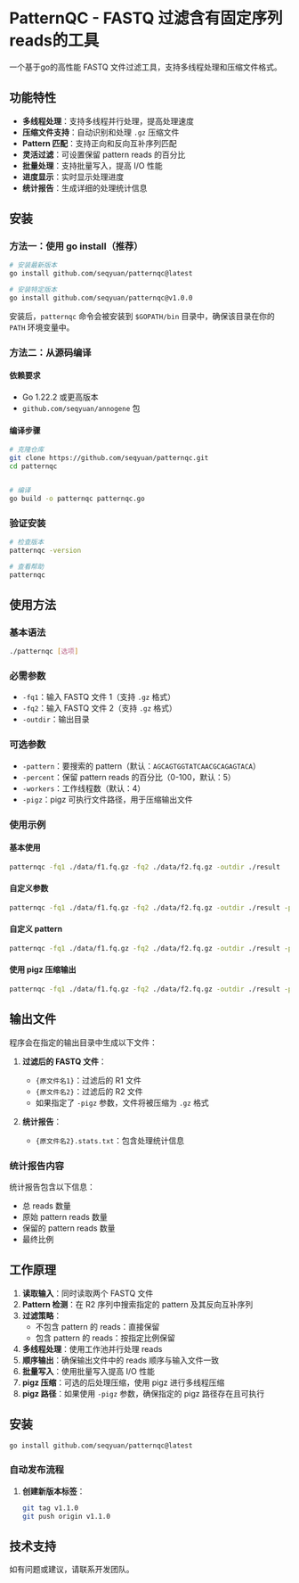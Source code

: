 # PatternQC - FASTQ 过滤含有固定序列reads的工具

一个基于go的高性能 FASTQ 文件过滤工具，支持多线程处理和压缩文件格式。

## 功能特性

- **多线程处理**：支持多线程并行处理，提高处理速度
- **压缩文件支持**：自动识别和处理 `.gz` 压缩文件
- **Pattern 匹配**：支持正向和反向互补序列匹配
- **灵活过滤**：可设置保留 pattern reads 的百分比
- **批量处理**：支持批量写入，提高 I/O 性能
- **进度显示**：实时显示处理进度
- **统计报告**：生成详细的处理统计信息

## 安装

### 方法一：使用 go install（推荐）

```bash
# 安装最新版本
go install github.com/seqyuan/patternqc@latest

# 安装特定版本
go install github.com/seqyuan/patternqc@v1.0.0
```

安装后，`patternqc` 命令会被安装到 `$GOPATH/bin` 目录中，确保该目录在你的 `PATH` 环境变量中。

### 方法二：从源码编译

#### 依赖要求

- Go 1.22.2 或更高版本
- `github.com/seqyuan/annogene` 包

#### 编译步骤

```bash
# 克隆仓库
git clone https://github.com/seqyuan/patternqc.git
cd patternqc


# 编译
go build -o patternqc patternqc.go
```

### 验证安装

```bash
# 检查版本
patternqc -version

# 查看帮助
patternqc
```

## 使用方法

### 基本语法

```bash
./patternqc [选项]
```

### 必需参数

- `-fq1`：输入 FASTQ 文件 1（支持 `.gz` 格式）
- `-fq2`：输入 FASTQ 文件 2（支持 `.gz` 格式）
- `-outdir`：输出目录

### 可选参数

- `-pattern`：要搜索的 pattern（默认：`AGCAGTGGTATCAACGCAGAGTACA`）
- `-percent`：保留 pattern reads 的百分比（0-100，默认：5）
- `-workers`：工作线程数（默认：4）
- `-pigz`：pigz 可执行文件路径，用于压缩输出文件

### 使用示例

#### 基本使用
```bash
patternqc -fq1 ./data/f1.fq.gz -fq2 ./data/f2.fq.gz -outdir ./result
```

#### 自定义参数
```bash
patternqc -fq1 ./data/f1.fq.gz -fq2 ./data/f2.fq.gz -outdir ./result -percent 10 -workers 8
```

#### 自定义 pattern
```bash
patternqc -fq1 ./data/f1.fq.gz -fq2 ./data/f2.fq.gz -outdir ./result -pattern "AGCAGTGGTATCAACGCAGAGTACA" -percent 5
```

#### 使用 pigz 压缩输出
```bash
patternqc -fq1 ./data/f1.fq.gz -fq2 ./data/f2.fq.gz -outdir ./result -pigz /usr/bin/pigz
```

## 输出文件

程序会在指定的输出目录中生成以下文件：

1. **过滤后的 FASTQ 文件**：
   - `{原文件名1}`：过滤后的 R1 文件
   - `{原文件名2}`：过滤后的 R2 文件
   - 如果指定了 `-pigz` 参数，文件将被压缩为 `.gz` 格式

2. **统计报告**：
   - `{原文件名2}.stats.txt`：包含处理统计信息

### 统计报告内容

统计报告包含以下信息：
- 总 reads 数量
- 原始 pattern reads 数量
- 保留的 pattern reads 数量
- 最终比例

## 工作原理

1. **读取输入**：同时读取两个 FASTQ 文件
2. **Pattern 检测**：在 R2 序列中搜索指定的 pattern 及其反向互补序列
3. **过滤策略**：
   - 不包含 pattern 的 reads：直接保留
   - 包含 pattern 的 reads：按指定比例保留
4. **多线程处理**：使用工作池并行处理 reads
5. **顺序输出**：确保输出文件中的 reads 顺序与输入文件一致
6. **批量写入**：使用批量写入提高 I/O 性能
7. **pigz 压缩**：可选的后处理压缩，使用 pigz 进行多线程压缩
8. **pigz 路径**：如果使用 `-pigz` 参数，确保指定的 pigz 路径存在且可执行

## 安装

   ```bash
   go install github.com/seqyuan/patternqc@latest
   ```

### 自动发布流程

1. **创建新版本标签**：
   ```bash
   git tag v1.1.0
   git push origin v1.1.0
   ```

## 技术支持

如有问题或建议，请联系开发团队。
